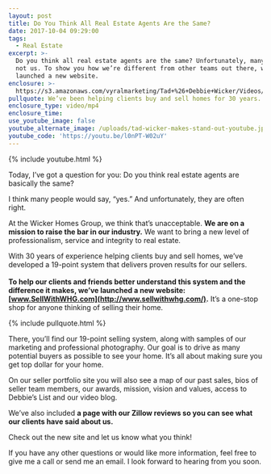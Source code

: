 ```yaml
---
layout: post
title: Do You Think All Real Estate Agents Are the Same?
date: 2017-10-04 09:29:00
tags:
  - Real Estate
excerpt: >-
  Do you think all real estate agents are the same? Unfortunately, many are. But
  not us. To show you how we’re different from other teams out there, we’ve
  launched a new website.
enclosure: >-
  https://s3.amazonaws.com/vyralmarketing/Tad+%26+Debbie+Wicker/Videos/Northern+Virginia+Real+Estate-+What+Makes+Us+Stand+Out+Compared+to+Other+Agents%253F.mp4
pullquote: We’ve been helping clients buy and sell homes for 30 years.
enclosure_type: video/mp4
enclosure_time:
use_youtube_image: false
youtube_alternate_image: /uploads/tad-wicker-makes-stand-out-youtube.jpg
youtube_code: 'https://youtu.be/l0nPT-W02uY'
---
```



{% include youtube.html %}

Today, I’ve got a question for you: Do you think real estate agents are basically the same?

I think many people would say, “yes.” And unfortunately, they are often right.

At the Wicker Homes Group, we think that’s unacceptable. **We are on a mission to raise the bar in our industry.** We want to bring a new level of professionalism, service and integrity to real estate.

With 30 years of experience helping clients buy and sell homes, we’ve developed a 19-point system that delivers proven results for our sellers.  <br><br>**To help our clients and friends better understand this system and the difference it makes, we’ve launched a new website: [www.SellWithWHG.com](http://www.sellwithwhg.com/).** It’s a one-stop shop for anyone thinking of selling their home.

{% include pullquote.html %}

There, you’ll find our 19-point selling system, along with samples of our marketing and professional photography. Our goal is to drive as many potential buyers as possible to see your home. It’s all about making sure you get top dollar for your home.

On our seller portfolio site you will also see a map of our past sales, bios of seller team members, our awards, mission, vision and values, access to Debbie’s List and our video blog.

We’ve also included **a page with our Zillow reviews so you can see what our clients have said about us.**

Check out the new site and let us know what you think!

If you have any other questions or would like more information, feel free to give me a call or send me an email. I look forward to hearing from you soon.